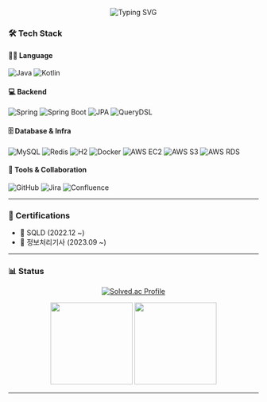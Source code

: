 <p align="center">
  <img src="https://readme-typing-svg.herokuapp.com?font=Fira+Code&pause=1000&color=F7A8B8&center=true&vCenter=true&width=435&lines=Backend+Engineer;Always+Learning+New+Things!" alt="Typing SVG" />
</p>

<!--### 🧑‍💻 About Me
 - 🎓 AI 컴퓨터공학부 (2018.03 ~ 2024.02)
 - 🗺️ 한국 관광 데이터 활용 공모전(한국관광공사 & 카카오) (2024.04 ~ 2024.10)
 - ☁️ 프로그래머스 클라우드 백엔드 엔지니어링 데브코스 3기 (2024.11 ~ 2025.05)

---

-->
### 🛠️ Tech Stack

#### 🧑‍💻 Language
![Java](https://img.shields.io/badge/Java-007396?style=flat-square&logo=OpenJDK&logoColor=white)
![Kotlin](https://img.shields.io/badge/Kotlin-7F52FF?style=flat-square&logo=Kotlin&logoColor=white)

#### 💻 Backend
![Spring](https://img.shields.io/badge/Spring-6DB33F?style=flat-square&logo=Spring&logoColor=white)
![Spring Boot](https://img.shields.io/badge/Spring%20Boot-6DB33F?style=flat-square&logo=SpringBoot&logoColor=white)
![JPA](https://img.shields.io/badge/JPA-007396?style=flat-square&logo=Hibernate&logoColor=white)
![QueryDSL](https://img.shields.io/badge/QueryDSL-512BD4?style=flat-square)

#### 🗄️ Database & Infra
![MySQL](https://img.shields.io/badge/MySQL-4479A1?style=flat-square&logo=MySQL&logoColor=white)
![Redis](https://img.shields.io/badge/Redis-DC382D?style=flat-square&logo=Redis&logoColor=white)
![H2](https://img.shields.io/badge/H2-0096D1?style=flat-square&logo=h2&logoColor=white)
![Docker](https://img.shields.io/badge/Docker-2496ED?style=flat-square&logo=Docker&logoColor=white)
![AWS EC2](https://img.shields.io/badge/AWS%20EC2-FF9900?style=flat-square&logo=AmazonEC2&logoColor=white)
![AWS S3](https://img.shields.io/badge/AWS%20S3-569A31?style=flat-square&logo=AmazonS3&logoColor=white)
![AWS RDS](https://img.shields.io/badge/AWS%20RDS-527FFF?style=flat-square&logo=AmazonRDS&logoColor=white)

#### 🔧 Tools & Collaboration
![GitHub](https://img.shields.io/badge/GitHub-181717?style=flat-square&logo=GitHub&logoColor=white)
![Jira](https://img.shields.io/badge/Jira-0052CC?style=flat-square&logo=Jira&logoColor=white)
![Confluence](https://img.shields.io/badge/Confluence-172B4D?style=flat-square&logo=Confluence&logoColor=white)

---

### 🧾 Certifications

- 📜 SQLD (2022.12 ~)
- 📜 정보처리기사 (2023.09 ~)

---

### 📊 Status

<p align="center">
  <a href="https://solved.ac/tbvjflaos" target="_blank">
    <img src="http://mazassumnida.wtf/api/generate_badge?boj=tbvjflaos" alt="Solved.ac Profile"/>
  </a>
</p>

<p align="center">
  <img src="https://github-readme-stats.vercel.app/api?username=janghyeonsuk&show_icons=true&theme=tokyonight&hide_border=true" height="165" />
  <img src="https://github-readme-stats.vercel.app/api/top-langs/?username=janghyeonsuk&layout=compact&theme=tokyonight&hide_border=true" height="165" />
</p>

---
